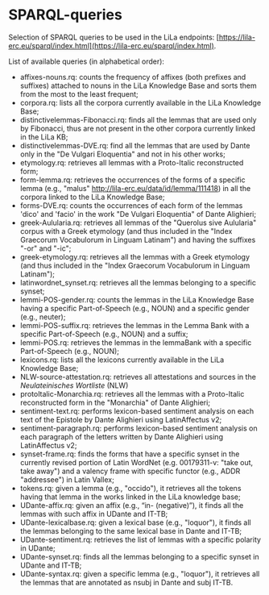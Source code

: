 # SPARQL-queries
Selection of SPARQL queries to be used in the LiLa endpoints: [https://lila-erc.eu/sparql/index.html](https://lila-erc.eu/sparql/index.html).

List of available queries (in alphabetical order):
- affixes-nouns.rq: counts the frequency of affixes (both prefixes and suffixes) attached to nouns in the LiLa Knowledge Base and sorts them from the most to the least frequent;
- corpora.rq: lists all the corpora currently available in the LiLa Knowledge Base;
- distinctivelemmas-Fibonacci.rq: finds all the lemmas that are used only by Fibonacci, thus are not present in the other corpora currently linked in the LiLa KB;
- distinctivelemmas-DVE.rq: find all the lemmas that are used by Dante only in the "De Vulgari Eloquentia" and not in his other works;
- etymology.rq: retrieves all lemmas with a Proto-Italic reconstructed form;
- form-lemma.rq: retrieves the occurrences of the forms of a specific lemma (e.g., "malus" [<http://lila-erc.eu/data/id/lemma/111418>](<http://lila-erc.eu/data/id/lemma/111418>)) in all the corpora linked to the LiLa Knowledge Base;
- forms-DVE.rq: counts the occurrences of each form of the lemmas 'dico' and 'facio' in the work "De Vulgari Eloquentia" of Dante Alighieri;
- greek-Aulularia.rq: retrieves all lemmas of the "Querolus sive Aulularia" corpus with a Greek etymology (and thus included in the "Index Graecorum Vocabulorum in Linguam Latinam") and having the suffixes "-or" and "-ic";
- greek-etymology.rq: retrieves all the lemmas with a Greek etymology (and thus included in the "Index Graecorum Vocabulorum in Linguam Latinam");
- latinwordnet_synset.rq: retrieves all the lemmas belonging to a specific synset;
- lemmi-POS-gender.rq: counts the lemmas in the LiLa Knowledge Base having a specific Part-of-Speech (e.g., NOUN) and a specific gender (e.g., neuter);
- lemmi-POS-suffix.rq: retrieves the lemmas in the Lemma Bank with a specific Part-of-Speech (e.g., NOUN) and a suffix;
- lemmi-POS.rq: retrieves the lemmas in the lemmaBank with a specific Part-of-Speech (e.g., NOUN);
- lexicons.rq: lists all the lexicons currently available in the LiLa Knowledge Base;
- NLW-source-attestation.rq: retrieves all attestations and sources in the _Neulateinisches Wortliste_ (NLW)
- protoItalic-Monarchia.rq: retrieves all the lemmas with a Proto-Italic reconstructed form in the "Monarchia" of Dante Alighieri;
- sentiment-text.rq: performs lexicon-based sentiment analysis on each text of the Epistole by Dante Alighieri using LatinAffectus v2;
- sentiment-paragraph.rq: performs lexicon-based sentiment analysis on each paragraph of the letters written by Dante Alighieri using LatinAffectus v2;
- synset-frame.rq: finds the forms that have a specific synset in the currently revised portion of Latin WordNet (e.g. 00179311-v: "take out, take away") and a valency frame with specific functor (e.g., ADDR "addressee") in Latin Vallex;
- tokens.rq: given a lemma (e.g., "occido"), it retrieves all the tokens having that lemma in the works linked in the LiLa knowledge base;
- UDante-affix.rq: given an affix (e.g., “in- (negative)”), it finds all the lemmas with such affix in UDante and IT-TB;
- UDante-lexicalbase.rq: given a lexical base (e.g., "loquor"), it finds all the lemmas belonging to the same lexical base in Dante and IT-TB;
- UDante-sentiment.rq: retrieves the list of lemmas with a specific polarity in UDante;
- UDante-synset.rq: finds all the lemmas belonging to a specific synset in UDante and IT-TB;
- UDante-syntax.rq: given a specific lemma (e.g., "loquor"), it retrieves all the lemmas that are annotated as nsubj in Dante and subj IT-TB.
